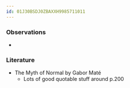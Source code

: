 ```yaml
---
id: 01J30BSDJ0ZBAXXH9985711011
---
```

### Observations
- 
### Literature
- The Myth of Normal by Gabor Maté
	- Lots of good quotable stuff around p.200

